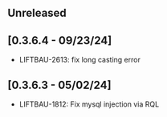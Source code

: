 ## Unreleased

## [0.3.6.4 - 09/23/24]
- LIFTBAU-2613: fix long casting error

## [0.3.6.3 - 05/02/24]
- LIFTBAU-1812: Fix mysql injection via RQL